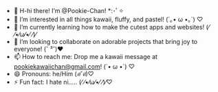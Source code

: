 - 👋 H-hi there! I’m @Pookie-Chan! *:･ﾟ✧
- 👀 I’m interested in all things kawaii, fluffy, and pastel! (´｡• ω •｡`) ♡
- 🌱 I’m currently learning how to make the cutest apps and websites! (⁄ ⁄•⁄ω⁄•⁄ ⁄)⁄
- 💞️ I’m looking to collaborate on adorable projects that bring joy to everyone! (˘ ³˘)❤
- 📫 How to reach me: Drop me a kawaii message at pookiekawaiichan@gmail.com! (´• ω •`) ♡
- 😄 Pronouns: he/Him (*ฅ́˘ฅ̀*)♡
- ⚡ Fun fact: I hate ni..... (⁄ ⁄•⁄ω⁄•⁄ ⁄)⁄♡
